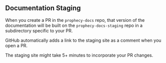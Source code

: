 ## Documentation Staging

When you create a PR in the `prophecy-docs` repo, that version of the documentation will be built on the `prophecy-docs-staging` repo in a subdirectory specific to your PR. 

GitHub automatically adds a link to the staging site as a comment when you open a PR.

The staging site might take 5+ minutes to incorporate your PR changes.

